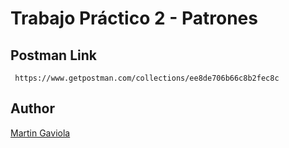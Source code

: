 # Trabajo Práctico 2 - Patrones
## Postman Link

```
 https://www.getpostman.com/collections/ee8de706b66c8b2fec8c
```

## Author

[Martin Gaviola](http://mgaviola.com/)